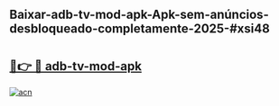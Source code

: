 ## Baixar-adb-tv-mod-apk-Apk-sem-anúncios-desbloqueado-completamente-2025-#xsi48

# <h2><a href="https://ainizakaria.my?title=adb-tv-mod-apk&ref=20M">🔗👉 🔴 adb-tv-mod-apk</a></h2>

[![acn](https://github.com/user-attachments/assets/0f9c940e-d8b0-45ae-aac7-cd30a18b3e1c)](https://ainizakaria.my?title=adb-tv-mod-apk&ref=20M)


